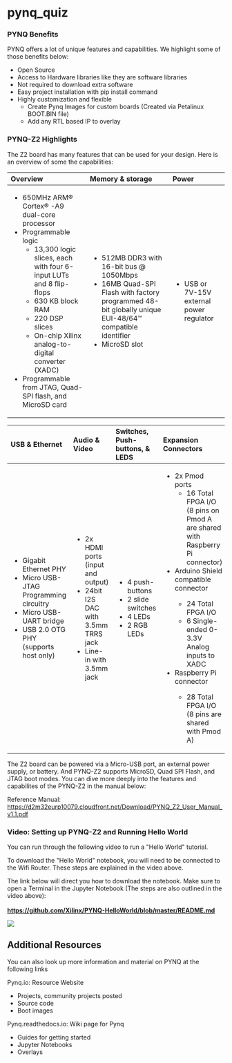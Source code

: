# pynq_quiz

### PYNQ Benefits
PYNQ offers a lot of unique features and capabilities. We highlight some of those benefits below: 
 - Open Source
 - Access to Hardware libraries like they are software libraries
 - Not required to download extra software
 - Easy project installation with pip install command
 - Highly customization and flexible 
     - Create Pynq Images for custom boards (Created via Petalinux BOOT.BIN file)
     - Add any RTL based IP to overlay

### PYNQ-Z2 Highlights
The Z2 board has many features that can be used for your design. Here is an overview of some the capabilities: 

| Overview | Memory & storage   | Power |
|:------|:------|:------|
|<ul><li>650MHz ARM® Cortex® -A9 dual-core processor</li><li>Programmable logic <ul> <li>13,300 logic slices, each with four 6-input LUTs and 8 flip-flops</li><li>630 KB block RAM</li><li> 220 DSP slices</li><li>On-chip Xilinx analog-to-digital converter (XADC)</li></ul> </li><li>Programmable from JTAG, Quad-SPI flash, and MicroSD card</li></ul>|<ul><li>512MB DDR3 with 16-bit bus @ 1050Mbps</li><li>16MB Quad-SPI Flash with factory programmed 48-bit globally unique EUI-48/64™ compatible identifier</li><li>MicroSD slot</li></ul>|<ul><li>USB or 7V-15V external power regulator</li></ul>|

 | USB & Ethernet | Audio & Video | Switches, Push-buttons, & LEDS | Expansion Connectors |
 |:------|:------|:------|:------|
 |<ul><li>Gigabit Ethernet PHY</li><li>Micro USB-JTAG Programming circuitry</li><li>Micro USB-UART bridge</li><li>USB 2.0 OTG PHY (supports host only)</li></ul>|<ul><li>2x HDMI ports (input and output)</li><li>24bit I2S DAC with 3.5mm TRRS jack</li><li>Line-in with 3.5mm jack</li></ul>|<ul><li>4 push-buttons</li><li>2 slide switches</li><li>4 LEDs</li><li>2 RGB LEDs</li></ul>|<ul><li>2x Pmod ports <ul><li>16 Total FPGA I/O (8 pins on Pmod A are shared with Raspberry Pi connector)</li></ul></li><li>Arduino Shield compatible connector</li><ul><li>24 Total FPGA I/O</li><li>6 Single-ended 0-3.3V Analog inputs to XADC</li></ul><li>Raspberry Pi connector</li><ul><li>28 Total FPGA I/O (8 pins are shared with Pmod A)</li></ul></ul>|

The Z2 board can be powered via a Micro-USB port, an external power supply, or battery. And PYNQ-Z2 supports MicroSD, Quad SPI Flash, and JTAG boot modes. You can dive more deeply into the features and capabilites of the PYNQ-Z2 in the manual below:

Reference Manual: https://d2m32eurp10079.cloudfront.net/Download/PYNQ_Z2_User_Manual_v1.1.pdf

### Video: Setting up PYNQ-Z2 and Running Hello World
You can run through the following video to run a "Hello World" tutorial. 

To download the "Hello World" notebook, you will need to be connected to the Wifi Router. These steps are explained in the video above. 

The link below will direct you how to download the notebook. Make sure to open a Terminal in the Jupyter Notebook (The steps are also outlined in the video above): <br> <br>
**https://github.com/Xilinx/PYNQ-HelloWorld/blob/master/README.md**

![](https://www.youtube.com/embed/RiFbRf6gaK4)

## Additional Resources
You can also look up more information and material on PYNQ at the following links

Pynq.io: Resource Website

 - Projects, community projects posted
 - Source code
 - Boot images

Pynq.readthedocs.io: Wiki page for Pynq

 - Guides for getting started
 - Jupyter Notebooks
 - Overlays

